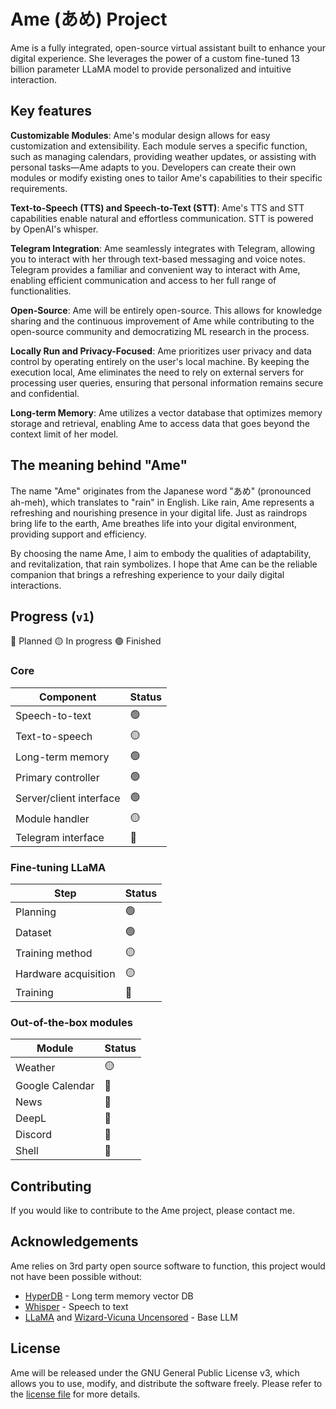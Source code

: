 # Ame (あめ) Project
Ame is a fully integrated, open-source virtual assistant built to enhance your digital experience. She leverages the power of a custom fine-tuned 13 billion parameter LLaMA model to provide personalized and intuitive interaction.

## Key features 
**Customizable Modules**: Ame's modular design allows for easy customization and extensibility. Each module serves a specific function, such as managing calendars, providing weather updates, or assisting with personal tasks—Ame adapts to you. Developers can create their own modules or modify existing ones to tailor Ame's capabilities to their specific requirements.

**Text-to-Speech (TTS) and Speech-to-Text (STT)**: Ame's TTS and STT capabilities enable natural and effortless communication. STT is powered by OpenAI's whisper.

**Telegram Integration**: Ame seamlessly integrates with Telegram, allowing you to interact with her through text-based messaging and voice notes. Telegram provides a familiar and convenient way to interact with Ame, enabling efficient communication and access to her full range of functionalities.

**Open-Source**: Ame will be entirely open-source. This allows for knowledge sharing and the continuous improvement of Ame while contributing to the open-source community and democratizing ML research in the process.

**Locally Run and Privacy-Focused**: Ame prioritizes user privacy and data control by operating entirely on the user's local machine. By keeping the execution local, Ame eliminates the need to rely on external servers for processing user queries, ensuring that personal information remains secure and confidential.

**Long-term Memory**: Ame utilizes a vector database that optimizes memory storage and retrieval, enabling Ame to access data that goes beyond the context limit of her model.

## The meaning behind "Ame"
The name "Ame" originates from the Japanese word "あめ" (pronounced ah-meh), which translates to "rain" in English. Like rain, Ame represents a refreshing and nourishing presence in your digital life. Just as raindrops bring life to the earth, Ame breathes life into your digital environment, providing support and efficiency.

By choosing the name Ame, I aim to embody the qualities of adaptability, and revitalization, that rain symbolizes. I hope that Ame can be the reliable companion that brings a refreshing experience to your daily digital interactions.

## Progress (`v1`)
🔴 Planned
🟡 In progress
🟢 Finished

### Core

Component                     | Status 
----------------------------- | -----
Speech-to-text                |  🟢
Text-to-speech                |  🟡
Long-term memory              |  🟢
Primary controller            |  🟢
Server/client interface       |  🟢
Module handler                |  🟡
Telegram interface            |  🔴

### Fine-tuning LLaMA

Step                          | Status 
----------------------------- | -----
Planning                      |  🟢
Dataset                       |  🟢
Training method               |  🟡
Hardware acquisition          |  🟡
Training                      |  🔴

### Out-of-the-box modules

Module                        | Status 
----------------------------- | -----
Weather                       |  🟡
Google Calendar               |  🔴
News                          |  🔴
DeepL                         |  🔴
Discord                       |  🔴
Shell                         |  🔴

## Contributing
If you would like to contribute to the Ame project, please contact me.

## Acknowledgements 
Ame relies on 3rd party open source software to function, this project would not have been possible without:

- [HyperDB](https://github.com/jdagdelen/hyperDB) - Long term memory vector DB
- [Whisper](https://github.com/openai/whisper) - Speech to text
- [LLaMA](https://github.com/facebookresearch/llama) and [Wizard-Vicuna Uncensored](https://huggingface.co/ehartford/Wizard-Vicuna-13B-Uncensored) - Base LLM

## License
Ame will be released under the GNU General Public License v3, which allows you to use, modify, and distribute the software freely. Please refer to the [license file](https://github.com/Expl0dingCat/ame/blob/main/LICENSE) for more details.
